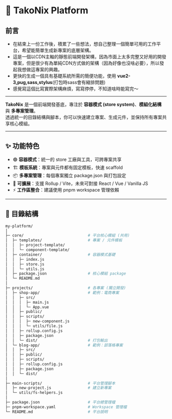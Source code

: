 # 🐙 TakoNix Platform

## 前言
- 在結束上一份工作後，積累了一些想法，想自己整理一個簡單可用的工作平台，希望能簡單生成新專案的底層架構。
- 這是一個以CDN主軸的靜態前端開發架構，因為市面上太多完整又好用的開發專案，但是很少有為單純CDN方式做的架構（因為好像也沒啥必要），所以發起我想做這專案的興趣。
- 更快的生成一個具有基礎系統所需的簡便功能，使用 **vue2-3,pug,sass,stylus**(打包時sass會有縮排問題)
- 感覺寫這個比寫實際架構麻煩，寫寫停停，不知道啥時能寫完～
---

**TakoNix** 是一個前端開發基底，專注於 **容器模式 (store system)**、**模組化結構** 與 **多專案管理**。  
透過統一的目錄結構與腳本，你可以快速建立專案、生成元件，並保持所有專案共享核心模組。

---

## ✨ 功能特色
- 🟢 **容器模式**：統一的 store 工廠與工具，可跨專案共享  
- 🏗 **模板系統**：專案與元件都有固定模板，快速 scaffold  
- 📦 **多專案管理**：每個專案獨立 package.json 與打包設定  
- 🔌 **可擴展**：支援 Rollup / Vite，未來可對接 React / Vue / Vanilla JS  
- ⚡ **工作區整合**：建議使用 pnpm workspace 管理依賴  

---

## 📂 目錄結構

```bash
my-platform/
│
├─ core/                            # 平台核心模組 (共用)
│  ├─ templates/                    # 專案 / 元件模板
│  │  ├─ project-template/
│  │  └─ component-template/
│  ├─ container/                    # 容器模式基礎
│  │  ├─ index.js
│  │  ├─ store.js
│  │  └─ utils.js
│  ├─ package.json                  # 核心模組 package
│  └─ README.md
│
├─ projects/                        # 各專案 (獨立開發)
│  ├─ shop-app/                     # 範例：電商專案
│  │  ├─ src/
│  │  │  ├─ main.js
│  │  │  └─ App.vue
│  │  ├─ public/
│  │  ├─ scripts/
│  │  │  ├─ new-component.js
│  │  │  └─ utils/file.js
│  │  ├─ rollup.config.js
│  │  ├─ package.json
│  │  └─ dist/                      # 打包輸出
│  └─ blog-app/                     # 範例：部落格專案
│  │  ├─ src/
│  │  ├─ public/
│  │  ├─ scripts/
│  │  ├─ rollup.config.js
│  │  ├─ package.json
│  │  └─ dist/
│
├─ main-scripts/                    # 平台管理腳本
│  ├─ new-project.js                # 建立新專案
│  └─ utils/fs-helpers.js
│
├─ package.json                     # 平台總管理檔
├─ pnpm-workspace.yaml              # Workspace 管理檔
└─ README.md                        # 平台說明
